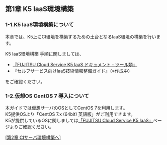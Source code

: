 ## 第1章 K5 IaaS環境構築

### 1-1.K5 IaaS環境構築について<br/>
本章では、K5上にCI環境を構築するための土台となるIaaS環境の構築を行います。<br/>

K5 IaaS環境構築 手順に関しましては、<br/>

- [『FUJITSU Cloud Service K5 IaaS ドキュメント・ツール類』](https://k5-doc.jp-east-1.paas.cloud.global.fujitsu.com/doc/jp/iaas/document/list/doclist_iaas.html)<br/>
- 『セルフサービス向けIaaS技術情報整備ガイド』（※作成中）<br/>

をご確認ください。<br/>

### 1-2.仮想OS CentOS 7 導入について
本ガイドでは仮想サーバのOSとしてCentOS 7を利用します。<br/>
K5提供OSより「CentOS 7.x (64bit) 英語版」がご利用できます。<br/>
K5が提供しているOSに関しましては[「FUJITSU Cloud Service K5 IaaS」](http://jp.fujitsu.com/solutions/cloud/k5/function/iaas/)ページよりご確認ください。<br/>

[[第2章 CIサーバ環境構築へ]](ci-server.md)

